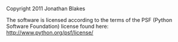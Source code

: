 Copyright 2011 Jonathan Blakes

The software is licensed according to the terms of the PSF (Python Software Foundation) license found here: http://www.python.org/psf/license/